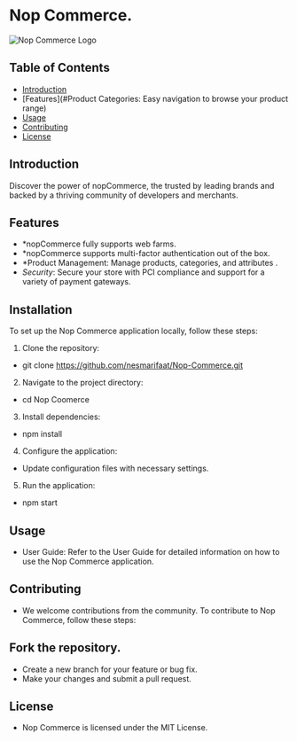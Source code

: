 # Nop Commerce.

![Nop Commerce Logo](68747470733a2f2f7777772e6e6f70636f6d6d657263652e636f6d2f696d616765732f6769746875622f726573706f6e736976655f646576696365735f636f6465706c65782e706e67237631.png)

## Table of Contents

- [Introduction](#introduction)
- [Features](#Product Categories: Easy navigation to browse your product range)
- [Usage](#usage)
- [Contributing](#http://contributor-covenant.org/version/1/4)
- [License](#http://opensource.org/licenses/GPL-3.0)

## Introduction

Discover the power of nopCommerce, the trusted by leading brands and backed by a thriving community of developers and merchants.

## Features

- *nopCommerce fully supports web farms.
- *nopCommerce supports multi-factor authentication out of the box.
- *Product Management: Manage products, categories, and attributes .
- *Security*: Secure your store with PCI compliance and support for a variety of payment gateways.

## Installation

To set up the Nop Commerce application locally, follow these steps:

1. Clone the repository:
*   git clone https://github.com/nesmarifaat/Nop-Commerce.git
2. Navigate to the project directory:
*   cd Nop Coomerce
3. Install dependencies:
*   npm install
4. Configure the application:

* Update configuration files with necessary settings.
5. Run the application:
*   npm start

## Usage
* User Guide: Refer to the User Guide for detailed information on how to use the Nop Commerce application.

## Contributing
* We welcome contributions from the community. To contribute to Nop Commerce, follow these steps:

## Fork the repository.
* Create a new branch for your feature or bug fix.
* Make your changes and submit a pull request.

## License
* Nop Commerce is licensed under the MIT License.